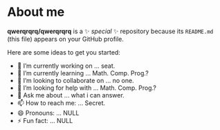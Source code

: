 # About me


**qwerqrqrq/qwerqrqrq** is a ✨ _special_ ✨ repository because its `README.md` (this file) appears on your GitHub profile.

Here are some ideas to get you started:

- 🔭 I’m currently working on ... seat.
- 🌱 I’m currently learning ... Math. Comp. Prog.?
- 👯 I’m looking to collaborate on ... no one.
- 🤔 I’m looking for help with ... Math. Comp. Prog.?
- 💬 Ask me about ... what i can answer.
- 📫 How to reach me: ... Secret.
- 😄 Pronouns: ... NULL
- ⚡ Fun fact: ... NULL

